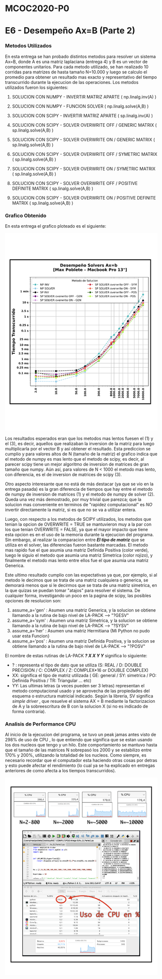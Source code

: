 # MCOC2020-P0

# E6 - Desempeño Ax=B (Parte 2)

### Metodos Utilizados

En esta entrega se han probado distintos metodos para resolver un sistema Ax=B, donde A es una matriz laplaciana (entrega 4) y B es un vector de componentes unitarios. Para cada metodo utilizado, se han realizado 10 corridas para matrizes de hasta tamaño N=10.000 y luego se calculo el promedio para obtener un resultado mas exacto y representativo del tiempo transcurrido durante la ejecucion de las operaciones. Los metodos utilizados fueron los siguientes:<br>


1. SOLUCION CON NUMPY - INVERTIR MATRIZ APARTE ( np.linalg.inv(A) )<br>

2. SOLUCION CON NUMPY - FUNCION SOLVER  ( np.linalg.solve(A,B) )<br>

3. SOLUCION CON SCIPY - INVERTIR MATRIZ APARTE ( sp.linalg.inv(A) )<br>

4. SOLUCION CON SCIPY - SOLVER OVERWRITE OFF / GENERIC MATRIX  ( sp.linalg.solve(A,B) )<br>

5. SOLUCION CON SCIPY - SOLVER OVERWRITE ON / GENERIC MATRIX  ( sp.linalg.solve(A,B) )<br>

6. SOLUCION CON SCIPY - SOLVER OVERWRITE OFF / SYMETRIC MATRIX  ( sp.linalg.solve(A,B) )<br>

7. SOLUCION CON SCIPY - SOLVER OVERWRITE ON / SYMETRIC MATRIX  ( sp.linalg.solve(A,B) )<br>

8. SOLUCION CON SCIPY - SOLVER OVERWRITE OFF / POSITIVE DEFINITE MATRIX  ( sp.linalg.solve(A,B) )<br>

9. SOLUCION CON SCIPY - SOLVER OVERWRITE ON / POSITIVE DEFINITE MATRIX  ( sp.linalg.solve(A,B) )<br>

### Grafico Obtenido

En esta entrega el grafico ploteado es el siguiente:

![alt text]( https://github.com/maxipoblete/MCOC2020-P0/blob/master/Entrega%206/Grafico%20E6.1.png )


Los resultados esperados eran que los metodos mas lentos fuesen el (1) y el (3), es decir, aquellos que realizaban la inversion de la matriz para luego multiplicarla por el vector B y así obtener el resultado. Esta prediccion se cumplio y para valores altos de N (tamaño de la matriz) el grafico indica que el metodo de numpy es mas lento que el metodo de scipy, es decir, al parecer scipy tiene un mejor algoritmo de inversion de matrices de gran tamaño que numpy. Aún así, para valores de N < 1000 el metodo mas lento, con diferencia, es el de inversion de matrices de scipy (3).

Otro aspecto interesante que no está de más destacar (ya que se vio en la entrega pasada) es la gran diferencia de tiempos que hay entre el metodo de numpy de inversion de matrices (1) y el metodo de numpy de solver (2). Queda una vez más demostrado, por muy trivial que parezca; que la solucion mas conveniente en terminos de "rapidez computacional" es *NO* invertir directamente la matriz, si es que no se va a utilizar entera.

Luego, con respecto a los metodos de SCIPY utilizados, los metodos que tenian la opcion de OVERWRITE = TRUE se mantuvieron muy a la par con los que tenian OVERWRITE = FALSE, ya que el mayor impacto que tiene esta opcion es en el uso de la memoria durante la ejecucion del programa. Sin embargo, al realizar la comparacion entre ***El tipo de matriz*** que se utiliza en el solver, las diferencias fueron bastante marcadas. El metodo mas rapido fue el que asumia una matriz Definida Positiva (color verde), luego le siguio el metodo que asumia una matriz Simetrica (color rojizo), y finalmente el metodo mas lento entre ellos fue el que asumia una matriz Generica. 

Este ultimo resultado cumplio con las expectativas ya que, por ejemplo, si al metodo le decimos que se trata de una matriz cualquiera o generica, se demorará menos que si le decirmos que se trata de una matriz simetrica, en la que quizas se puedan tomar "atajos" para resolver el sistema. De cualquier forma, investigando un poco en la pagina de scipy, las posibles opciones de resolucion son:


1. assume_a='gen' : Asumen una matriz Generica, y la solucion se obtiene llamando a la rutina de bajo nivel de LA-PACK --> "?GESV"
2. assume_a='sym' : Asumen una matriz Simetrica, y la solucion se obtiene llamando a la rutina de bajo nivel de LA-PACK --> "?SYSV"
3. assume_a='her' : Asumen una matriz Hermitiana {Mi Python no pudo usar esta Funcion} 
4. assume_a='pos' : Asumen una matriz Definida Positiva, y la solucion se obtiene llamando a la rutina de bajo nivel de LA-PACK --> "?POSV"

El nombre de estas rutinas de LA-PACK ***? X X Y Y*** significa lo siguiente:<br>
* ? : representa el tipo de dato que se utiliza (S:	REAL / D:	DOUBLE PRECISION / C:	COMPLEX / Z: COMPLEX*16 or DOUBLE COMPLEX)<br>
* XX: significa el tipo de matriz utilizada ( GE: general / SY: simetrica / PO: Definida Positiva / TR: Triangular ... etc)<br>
* YY: Las ultimas letras (a veces pueden ser 3 letras) representan el metodo computacional usado y se aprovecha de las propiedades del esquema o estructura matricial indicado. Según la libreria, SV significa *simple driver* , que resuelve el sistema AX = B mediante la factorizacion de A y la sobreescritura de B con la solucion X (si no es indicado de forma contraria).<br>



### Analisis de Performance CPU


Al inicio de la ejecucion del programa, se tuvo un peak jamas antes visto de 298% de uso de CPU , lo que entiendo que significa que se estan usando los dos nucleos que tengo y un hilo. Este comportamiento se mantuvo hasta que el tamaño de las matrices N sobrepasó los 2000 y se estabilizo entre 170% y 200%, utilizando la totalidad de los nucleos. Como siempre, es necesario recordar que el computador esta haciendo otras cosas por detras y esto puede afectar el rendimiento (lo cual ya se ha explicado en entregas anteriores de como afecta a los tiempos transcurridos).





![alt text](https://github.com/maxipoblete/MCOC2020-P0/blob/master/Entrega%206/Grafico%20E6.2.png )

<br>


